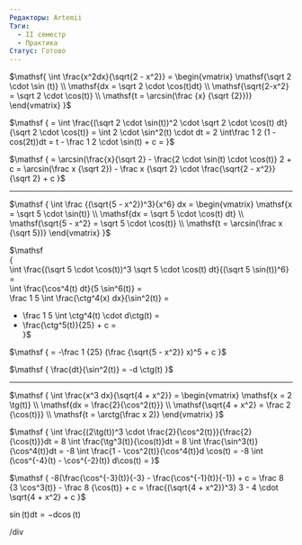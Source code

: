 ```yaml
---
Редакторы: Artemii
Тэги:
  - II семестр
  - Практика
Статус: Готово
---
```

$\mathsf{  
\int \frac{x^2dx}{\sqrt{2 - x^2}} =  
\begin{vmatrix}  
\mathsf{\sqrt 2 \cdot \sin (t)} \\  
\mathsf{dx = \sqrt 2 \cdot \cos(t)dt} \\  
\mathsf{\sqrt{2-x^2} = \sqrt 2 \cdot \cos(t)} \\  
\mathsf{t = \arcsin(\frac {x} {\sqrt {2}})}  
\end{vmatrix}  
}$

$\mathsf  
{  
= \int \frac{(\sqrt 2 \cdot \sin(t))^2 \cdot \sqrt 2 \cdot \cos(t) dt}{\sqrt 2 \cdot \cos(t)} =  
\int 2 \cdot \sin^2(t) \cdot dt = 2 \int\frac 1 2 (1 - cos(2t))dt =  
t - \frac 1 2 \cdot \sin(t) + c =  
}$

$\mathsf  
{  
= \arcsin(\frac{x}{\sqrt 2} - \frac{2 \cdot \sin(t) \cdot \cos(t)} 2 + c =  
\arcsin(\frac x {\sqrt 2}) - \frac x {\sqrt 2} \cdot \frac{\sqrt{2 - x^2}}{\sqrt 2} + c  
}$

  

---

  

$\mathsf  
{  
\int \frac {(\sqrt{5 - x^2})^3}{x^6} dx =  
\begin{vmatrix}  
\mathsf{x = \sqrt 5 \cdot \sin(t)} \\  
\mathsf{dx = \sqrt 5 \cdot \cos(t) dt} \\  
\mathsf{\sqrt{5 - x^2} = \sqrt 5 \cdot \cos(t)} \\  
\mathsf{t = \arcsin(\frac x {\sqrt 5})}  
\end{vmatrix}  
}$

$\mathsf  
{  
\int \frac{(\sqrt 5 \cdot \cos(t))^3 \sqrt 5 \cdot \cos(t) dt}{(\sqrt 5 \sin(t))^6} =  
\int \frac{\cos^4(t) dt}{5 \sin^6(t)} =  
\frac 1 5 \int \frac{\ctg^4(x) dx}{\sin^2(t)} =  
- \frac 1 5 \int \ctg^4(t) \cdot d\ctg(t) =  
- \frac{\ctg^5(t)}{25} + c =  
}$

$\mathsf  
{  
= -\frac 1 {25} (\frac {\sqrt{5 - x^2}} x)^5 + c  
}$

$\mathsf  
{  
\frac{dt}{\sin^2(t)} = -d \ctg(t)  
}$

  

---

  

$\mathsf  
{  
\int \frac{x^3 dx}{\sqrt{4 + x^2}} =  
\begin{vmatrix}  
\mathsf{x = 2 \tg(t)} \\  
\mathsf{dx = \frac{2}{\cos^2(t)}} \\  
\mathsf{\sqrt{4 + x^2} = \frac 2 {\cos(t)}} \\  
\mathsf{t = \arctg(\frac x 2)}  
\end{vmatrix}  
}$

$\mathsf  
{  
\int \frac{(2\tg(t))^3 \cdot \frac{2}{\cos^2(t)}}{\frac{2}{\cos(t)}}dt =  
8 \int \frac{\tg^3(t)}{\cos(t)}dt =  
8 \int \frac{\sin^3(t)}{\cos^4(t)}dt =  
-8 \int \frac{1 - \cos^2(t)}{\cos^4(t)}d \cos(t) =  
-8 \int (\cos^{-4}(t) - \cos^{-2}(t)) d\cos(t) =  
}$

$\mathsf  
{  
-8(\frac{\cos^{-3}(t)}{-3} - \frac{\cos^{-1}(t)}{-1}) + c =  
\frac 8 {3 \cos^3(t)} - \frac 8 {\cos(t)} + c = \frac{(\sqrt{4 + x^2})^3} 3 - 4 \cdot \sqrt{4 + x^2} + c  
}$

$\mathsf  
{  
\sin(t) dt = - d \cos(t)  
}$

  

/div